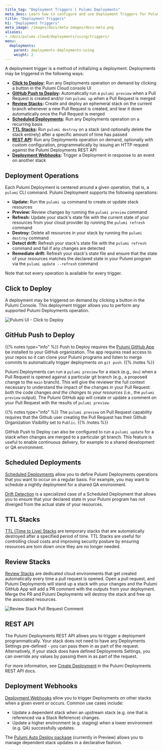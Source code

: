 ```yaml
---
title_tag: "Deployment Triggers | Pulumi Deployments"
meta_desc: Learn how to configure and use Deployment Triggers for Pulumi Deployments
title: "Deployment Triggers"
h1: "Deployment Triggers"
meta_image: /images/docs/meta-images/docs-meta.png
aliases:
- /docs/pulumi-cloud/deployments/using/triggers/
menu:
  deployments:
    parent: deployments-deployments-using
    weight: 2
---
```


A deployment trigger is a method of initializing a deployment. Deployments may be triggered in the following ways:

- **[Click to Deploy](#click-to-deploy):** Run any Deployments operation on demand by clicking a button in the Pulumi Cloud console UI
- **[GitHub Push to Deploy](#github-push-to-deploy):** Automatically run a `pulumi preview` when a Pull Request is created and/or run `pulumi up` when a Pull Request is merged
- **[Review Stacks](#review-stacks):** Create and deploy an ephemeral stack on the current branch whenever a new Pull Request is created, and tear it down automatically once the Pull Request is merged
- **[Scheduled Deployments](#scheduled-deployments):** Run any Deployments operation on a recurring basis
- **[TTL Stacks](#ttl-stacks):** Run `pulumi destroy` on a stack (and optionally delete the stack entirely) after a specific amount of time has passed
- **[REST API](#rest-api):** Run any Deployments operation on demand, optionally with custom configuration, programmatically by issuing an HTTP request against the Pulumi Deployments REST API
- **[Deployment Webhooks](#deployment-webhooks):** Trigger a Deployment in response to an event on another stack

## Deployment Operations

Each Pulumi Deployment is centered around a given operation, that is, a `pulumi` CLI command. Pulumi Deployment supports the following operations:

- **Update:** Run the `pulumi up` command to create or update stack resources
- **Preview:** Review changes by running the `pulumi preview` command
- **Refresh:** Update your stack's state file with the current state of your resources from your cloud provider by running the `pulumi refresh` command
- **Destroy:** Delete all resources in your stack by running the `pulumi destroy` command
- **Detect drift:** Refresh your stack's state file with the `pulumi refresh` command and fail if any changes are detected
- **Remediate drift:** Refresh your stack's state file and ensure that the state of your resources matches the declared state in your Pulumi program via the `pulumi update --refresh` command

Note that not every operation is available for every trigger.

## Click to Deploy

A deployment may be triggered on demand by clicking a button in the Pulumi Console. This deployment trigger allows you to perform any supported Pulumi Deployments operation.

![Pulumi UI - Click to Deploy](../../ui-deploy-button.png)

## GitHub Push to Deploy

{{% notes type="info" %}}
Push to Deploy requires the [Pulumi GitHub App](/docs/iac/using-pulumi/continuous-delivery/github-app/#installation-and-configuration) be installed to your GitHub organization. The app requires read access to your repos so it can clone your Pulumi programs and listen to merge commits to automatically trigger deployments on `git push`.
{{% /notes %}}

Pulumi Deployments can run a `pulumi preview` for a stack (e.g., `dev`) when a Pull Request is opened against a particular git branch (e.g., a proposed change to the `main` branch). This will give the reviewer the full context necessary to understand the impact of the changes in your Pull Request: both the code changes _and the changes to your resources_ (i.e., the `pulumi preview` output). The Pulumi GitHub app will create or update a comment on your Pull Request with the results of `pulumi preview`.

{{% notes type="info" %}}
The `pulumi preview` on Pull Request capability requires that the Github user creating the Pull Request has their Github Organization Visibility set to `Public`.
{{% /notes %}}

GitHub Push to Deploy can also be configured to run a `pulumi update` for a stack when changes are merged to a particular git branch. This feature is useful to enable continuous delivery, for example to a shared development or QA environment.

## Scheduled Deployments

[Scheduled Deployments](/docs/deployments/deployments/schedules) allow you to define Pulumi Deployments operations that you want to occur on a regular basis. For example, you may want to schedule a nightly deployment for a shared QA environment.

[Drift Detection](/docs/deployments/deployments/drift) is a specialized case of a Scheduled Deployment that allows you to ensure that your declared state in your Pulumi program has not diverged from the actual state of your resources.

## TTL Stacks

[TTL (Time to Live) Stacks](/docs/deployments/deployments/ttl) are temporary stacks that are automatically destroyed after a specified period of time. TTL Stacks are useful for controlling cloud costs and improving security posture by ensuring resources are torn down once they are no longer needed.

## Review Stacks

[Review Stacks](/docs/deployments/deployments/review-stacks) are dedicated cloud environments that get created automatically every time a pull request is opened. Open a pull request, and Pulumi Deployments will stand up a stack with your changes and the Pulumi GitHub App will add a PR comment with the outputs from your deployment. Merge the PR and Pulumi Deployments will destroy the stack and free up the associated resources.

![Review Stack Pull Request Comment](../../comment.png)

## REST API

The Pulumi Deployments REST API allows you to trigger a deployment programmatically. Your stack does not need to have any Deployments Settings pre-defined - you can pass them in as part of the request. Alternatively, if your stack does have defined Deployments Settings, you can override any values by passing them in as part of the request.

For more information, see [Create Deployment](/docs/reference/cloud-rest-api/deployments/#create-deployment) in the Pulumi Deployments REST API docs.

## Deployment Webhooks

[Deployment Webhooks](/docs/deployments/webhooks/#deployment-webhooks) allow you to trigger Deployments on other stacks when a given event or occurs. Common use cases include:

- Update a dependent stack when an upstream stack (e.g. one that is referenced via a Stack Reference) changes.
- Update a higher environment (e.g. staging) when a lower environment (e.g. QA) successfully updates.

The [Pulumi Auto Deploy package](/registry/packages/auto-deploy) (currently in Preview) allows you to manage dependent stack updates in a declarative fashion.
